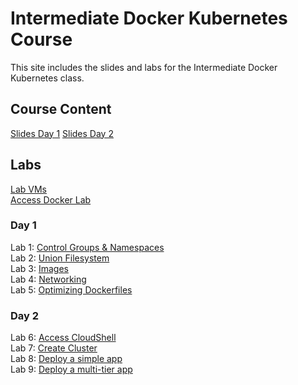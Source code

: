 # Intermediate Docker Kubernetes Course

This site includes the slides and labs for the Intermediate Docker Kubernetes class.

## Course Content   
[Slides Day 1](https://www.dropbox.com/s/wztydysgpt3drkk/Intermediate%20Docker-Kubernetes-day1.pdf?dl=0)
[Slides Day 2](https://www.dropbox.com/s/s4szyqd0zfbbr5m/Intermediate%20Docker-Kubernetes-day2.pdf?dl=0)

## Labs
[Lab VMs](https://docs.google.com/spreadsheets/d/1hqMfSpDqjohHlOX_bwkYhIvntLVW6E8ktLa3uQLHL7k/edit?usp=sharing)   
[Access Docker Lab](labs/access_docker/)   

### Day 1 
Lab 1: [Control Groups & Namespaces](labs/cgroups-namespaces/)   
Lab 2: [Union Filesystem](labs/union-filesystem/)   
Lab 3: [Images](labs/images/)   
Lab 4: [Networking](labs/networking/)   
Lab 5: [Optimizing Dockerfiles](labs/adv-dockerfile/)   

### Day 2   
Lab 6: [Access CloudShell](labs/lab-setup)   
Lab 7: [Create Cluster](labs/eks)   
Lab 8: [Deploy a simple app](labs/pods)   
Lab 9: [Deploy a multi-tier app](labs/deployments)   


